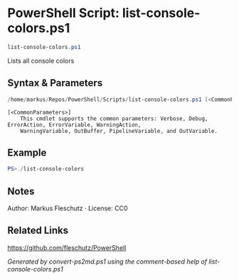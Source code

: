# PowerShell Script: list-console-colors.ps1
```powershell
list-console-colors.ps1
```

Lists all console colors

## Syntax & Parameters
```powershell
/home/markus/Repos/PowerShell/Scripts/list-console-colors.ps1 [<CommonParameters>]
```

```
[<CommonParameters>]
    This cmdlet supports the common parameters: Verbose, Debug, ErrorAction, ErrorVariable, WarningAction, 
    WarningVariable, OutBuffer, PipelineVariable, and OutVariable.
```

## Example
```powershell
PS>./list-console-colors
```


## Notes
Author: Markus Fleschutz · License: CC0

## Related Links
https://github.com/fleschutz/PowerShell

*Generated by convert-ps2md.ps1 using the comment-based help of list-console-colors.ps1*
